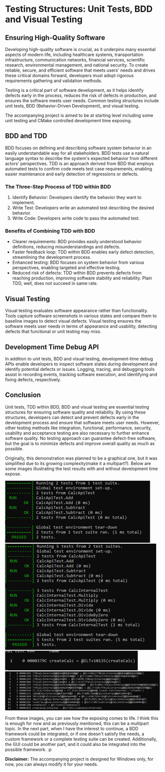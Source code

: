 # Testing Structures: Unit Tests, BDD and Visual Testing

## Ensuring High-Quality Software
Developing high-quality software is crucial, as it underpins many essential aspects of modern life, including healthcare systems, transportation infrastructure, communication networks, financial services, scientific research, environmental management, and national security. To create reliable, secure, and efficient software that meets users' needs and drives these critical domains forward, developers must adopt rigorous requirements gathering and validation methods.

Testing is a critical part of software development, as it helps identify defects early in the process, reduces the risk of defects in production, and ensures the software meets user needs. Common testing structures include unit tests, BDD (Behavior-Driven Development), and visual testing.

The accompanying project is aimed to be at starting level including some unit testing and CMake controlled development time exposing.

## BDD and TDD
BDD focuses on defining and describing software system behavior in an easily understandable way for all stakeholders. BDD tests use a natural language syntax to describe the system's expected behavior from different actors' perspectives. TDD is an approach derived from BDD that employs automated tests to confirm code meets test case requirements, enabling easier maintenance and early detection of regressions or defects.

### The Three-Step Process of TDD within BDD
1. Identify Behavior: Developers identify the behavior they want to implement.
2. Write Test: Developers write an automated test describing the desired behavior.
3. Write Code: Developers write code to pass the automated test.

### Benefits of Combining TDD with BDD
- Clearer requirements: BDD provides easily understood behavior definitions, reducing misunderstandings and defects.
- Faster feedback loop: TDD within BDD enables early defect detection, streamlining the development process.
- Enhanced testing: BDD focuses on system behavior from various perspectives, enabling targeted and effective testing.
- Reduced risk of defects: TDD within BDD prevents defects from reaching production, improving software stability and reliability. Plain TDD, well, does not succeed in same rate.

## Visual Testing
Visual testing evaluates software appearance rather than functionality. Tools capture software screenshots in various states and compare them to baseline images to detect visual defects. Visual testing ensures the software meets user needs in terms of appearance and usability, detecting defects that functional or unit testing may miss.

## Development Time Debug API
In addition to unit tests, BDD and visual testing, development-time debug APIs enable developers to inspect software states during development and identify potential defects or issues. Logging, tracing, and debugging tools assist in recording events, tracking software execution, and identifying and fixing defects, respectively.

## Conclusion
Unit tests, TDD within BDD, BDD and visual testing are essential testing structures for ensuring software quality and reliability. By using these structures, developers can detect and prevent defects early in the development process and ensure that software meets user needs. However, other testing methods like integration, functional, performance, security, usability and acceptance testing are also necessary to further enhance software quality. No testing approach can guarantee defect-free software, but the goal is to minimize defects and improve overall quality as much as possible.

Originally, this demonstration was planned to be a graphical one, but it was simplified due to its growing complexity(make it a multipart?). Below are some images illustrating the test results with and without development time expose.

![Test with normal expose](images/n1.png)
![Test with dev time expose](images/d1.png)
![Normal expose](images/n2.png)
![Dev time expose](images/d2.png)

From these images, you can see how the exposing comes to life. I think this is enough for now and as previously mentioned, this can be a multipart topic. In the next part, when I have the interest to continue, a BDD framework could be integrated, or if one doesn't satisfy the needs, a custom framework or a complete testing suite can be created. Additionally, the GUI could be another part, and it could also be integrated into the possible framework. :p

**Disclaimer:** The accompanying project is designed for Windows only, for now, you can always modify it for your needs.
